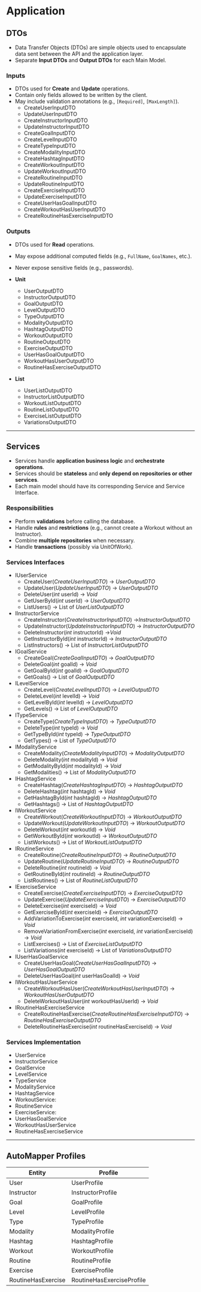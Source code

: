 # Application
## DTOs
- Data Transfer Objects (DTOs) are simple objects used to encapsulate data sent between the API and the application layer.
- Separate **Input DTOs** and **Output DTOs** for each Main Model.

### Inputs
- DTOs used for **Create** and **Update** operations.
- Contain only fields allowed to be written by the client.
- May include validation annotations (e.g., `[Required]`, `[MaxLength]`).
    - CreateUserInputDTO
    - UpdateUserInputDTO
    - CreateInstructorInputDTO
    - UpdateInstructorInputDTO
    - CreateGoalInputDTO
    - CreateLevelInputDTO
    - CreateTypeInputDTO
    - CreateModalityInputDTO
    - CreateHashtagInputDTO
    - CreateWorkoutInputDTO
    - UpdateWorkoutInputDTO
    - CreateRoutineInputDTO
    - UpdateRoutineInputDTO
    - CreateExerciseInputDTO
    - UpdateExerciseInputDTO
    - CreateUserHasGoalInputDTO
    - CreateWorkoutHasUserInputDTO
    - CreateRoutineHasExerciseInputDTO

### Outputs
- DTOs used for **Read** operations.
- May expose additional computed fields (e.g., `FullName`, `GoalNames`, etc.).
- Never expose sensitive fields (e.g., passwords).
- **Unit**
    - UserOutputDTO
    - InstructorOutputDTO
    - GoalOutputDTO
    - LevelOutputDTO
    - TypeOutputDTO
    - ModalityOutputDTO
    - HashtagOutputDTO
    - WorkoutOutputDTO
    - RoutineOutputDTO
    - ExerciseOutputDTO
    - UserHasGoalOutputDTO
    - WorkoutHasUserOutputDTO
    - RoutineHasExerciseOutputDTO

- **List**
    - UserListOutputDTO
    - InstructorListOutputDTO
    - WorkoutListOutputDTO
    - RoutineListOutputDTO
    - ExerciseListOutputDTO
    - VariationsOutputDTO

---
## Services
- Services handle **application business logic** and **orchestrate operations**.
- Services should be **stateless** and **only depend on repositories or other services**.
- Each main model should have its corresponding Service and Service Interface.

### Responsibilities
- Perform **validations** before calling the database.
- Handle **rules** and **restrictions** (e.g., cannot create a Workout without an Instructor).
- Combine **multiple repositories** when necessary.
- Handle **transactions** (possibly via UnitOfWork).

### Services Interfaces
- IUserService
	- CreateUser(*CreateUserInputDTO*) -> *UserOutputDTO*
	- UpdateUser(*UpdateUserInputDTO*) -> *UserOutputDTO*
	- DeleteUser(*int* userId) -> *Void*
	- GetUserById(*int* userId) -> *UserOutputDTO*
	- ListUsers() -> List of *UserListOutputDTO*
- IInstructorService
	- CreateInstructor(*CreateInstructorInputDTO*) ->*InstructorOutputDTO*
	- UpdateInstructor(*UpdateInstructorInputDTO*) -> *InstructorOutputDTO*
	- DeleteInstructor(*int* instructorId) ->*Void*
	- GetInstructorById(*int* instructorId) -> *InstructorOutputDTO*
	- ListInstructors() -> List of *InstructorListOutputDTO*
- IGoalService
	- CreateGoal(*CreateGoalInputDTO*) -> *GoalOutputDTO*
	- DeleteGoal(*int* goalId) -> *Void*
	- GetGoalById(*int* goalId) -> *GoalOutputDTO*
	- GetGoals() -> List of *GoalOutputDTO*
- ILevelService
	- CreateLevel(*CreateLevelInputDTO*) -> *LevelOutputDTO*
	- DeleteLevel(*int* levelId) -> *Void*
	- GetLevelById(*int* levelId) -> *LevelOutputDTO*
	- GetLevels() -> List of *LevelOutputDTO*
- ITypeService
	- CreateType(*CreateTypeInputDTO*) -> *TypeOutputDTO*
	- DeleteType(*int* typeId) -> *Void*
	- GetTypeById(*int* typeId) -> *TypeOutputDTO*
	- GetTypes() -> List of *TypeOutputDTO*
- IModalityService
	- CreateModality(*CreateModalityInputDTO*) -> *ModalityOutputDTO*
	- DeleteModality(*int* modalityId) -> *Void*
	- GetModalityById(*int* modalityId) -> *Void*
	- GetModalities() -> List of *ModalityOutputDTO*
- IHashtagService
	- CreateHashtag(*CreateHashtagInputDTO*) -> *HashtagOutputDTO*
	- DeleteHashtag(*int* hashtagId) -> *Void*
	- GetHashtagById(*int* hashtagId) -> *HashtagOutputDTO*
	- GetHashtags() -> List of *HashtagOutputDTO*
- IWorkoutService
	- CreateWorkout(*CreateWorkoutInputDTO*) -> *WorkoutOutputDTO*
	- UpdateWorkout(*UpdateWorkoutInputDTO*) -> *WorkoutOutputDTO*
	- DeleteWorkout(*int* workoutId) -> *Void*
	- GetWorkoutById(*int* workoutId) -> *WorkoutOutputDTO*
	- ListWorkouts() -> List of *WorkoutListOutputDTO*
- IRoutineService
	- CreateRoutine(*CreateRoutineInputDTO*) -> *RoutineOutputDTO*
	- UpdateRoutine(*UpdateRoutineInputDTO*) -> *RoutineOutputDTO*
	- DeleteRoutine(*int* routineId) -> *Void*
	- GetRoutineById(*int* routineId) -> *RoutineOutputDTO*
	- ListRoutines() -> List of *RoutineListOutputDTO*
- IExerciseService
	- CreateExercise(*CreateExerciseInputDTO*) -> *ExerciseOutputDTO*
	- UpdateExercise(*UpdateExerciseInputDTO*) -> *ExerciseOutputDTO*
	- DeleteExercise(*int* exerciseId) -> *Void*
	- GetExerciseById(*int* exerciseId) -> *ExerciseOutputDTO*
	- AddVariationToExercise(*int* exerciseId, *int* variationExerciseId) -> *Void*
	- RemoveVariationFromExercise(*int* exerciseId, *int* variationExerciseId) -> *Void*
	- ListExercises() -> List of *ExerciseListOutputDTO*
	- ListVariations(*int* exerciseId) -> List of *VariationsOutputDTO*
- IUserHasGoalService
	- CreateUserHasGoal(*CreateUserHasGoalInputDTO*) -> *UserHasGoalOutputDTO*
	- DeleteUserHasGoal(*int* userHasGoalId) -> *Void*
- IWorkoutHasUserService
	- CreateWorkoutHasUser(*CreateWorkoutHasUserInputDTO*) -> *WorkoutHasUserOutputDTO*
	- DeleteWorkoutHasUser(*int* workoutHasUserId) -> *Void*
- IRoutineHasExerciseService
	- CreateRoutineHasExercise(*CreateRoutineHasExerciseInputDTO*) -> *RoutineHasExerciseOutputDTO*
	- DeleteRoutineHasExercise(*int* routineHasExerciseId) -> *Void*

### Services Implementation
- UserService
- InstructorService
- GoalService
- LevelService
- TypeService
- ModalityService
- HashtagService
- WorkoutService:
- RoutineService
- ExerciseService:
- UserHasGoalService
- WorkoutHasUserService
- RoutineHasExerciseService

---
## AutoMapper Profiles
| Entity             | Profile                   |
| ------------------ | ------------------------- |
| User               | UserProfile               |
| Instructor         | InstructorProfile         |
| Goal               | GoalProfile               |
| Level              | LevelProfile              |
| Type               | TypeProfile               |
| Modality           | ModalityProfile           |
| Hashtag            | HashtagProfile            |
| Workout            | WorkoutProfile            |
| Routine            | RoutineProfile            |
| Exercise           | ExerciseProfile           |
| RoutineHasExercise | RoutineHasExerciseProfile |

